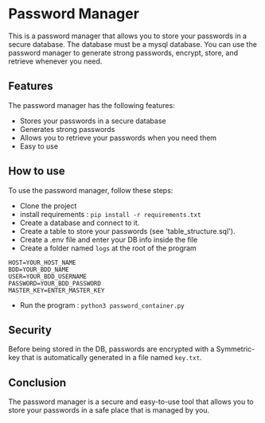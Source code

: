 # Password Manager
This is a password manager that allows you to store your passwords in a secure database. The database must be a mysql database. You can use the password manager to generate strong passwords, encrypt, store, and retrieve whenever you need.

## Features
The password manager has the following features:

- Stores your passwords in a secure database
- Generates strong passwords
- Allows you to retrieve your passwords when you need them
- Easy to use
## How to use
To use the password manager, follow these steps:

- Clone the project
- install requirements : ````pip install -r requirements.txt````
- Create a database and connect to it.
- Create a table to store your passwords (see 'table_structure.sql').
- Create a .env file and enter your DB info inside the file
- Create a folder named ```logs``` at the root of the program
``````
HOST=YOUR_HOST_NAME
BDD=YOUR_BDD_NAME
USER=YOUR_BDD_USERNAME
PASSWORD=YOUR_BDD_PASSWORD
MASTER_KEY=ENTER_MASTER_KEY
``````
- Run the program : ````python3 password_container.py````
## Security
Before being stored in the DB, passwords are encrypted with a Symmetric-key that is automatically generated in a file named ```key.txt```.
## Conclusion
The password manager is a secure and easy-to-use tool that allows you to store your passwords in a safe place that is managed by you.
